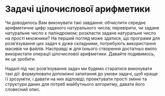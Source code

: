 # Задачі цілочислової арифметики
Чи доводилось Вам виконувати такі завдання: обчислити середнє арифметичне цифр 
заданого натурального числа; перевірити, чи задане натуральне число є паліндромом; 
розкласти задане натуральне число на прості множники? На перший погляд може здатися, 
що програми для розв’язування цих задач є дуже складними, потребують використання 
масивів чи файлів. Насправді ж для їхнього створення достатньо вміло використати операції 
цілочислової арифметики. Давайте подивимось, як це зробити.

Надалі під час розв’язування задач ми будемо старатися виконувати такі дії: 
формулювати допоміжні запитання до умови задачі, щоб краще її зрозуміти, і давати на них 
відповіді; проектувати прості змінні та структури даних для потреб майбутнього алгоритму, 
давати його словесний опис.
